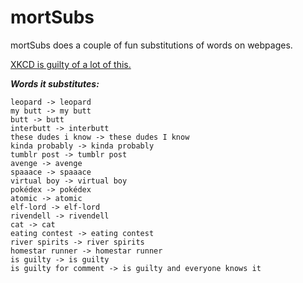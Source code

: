 mortSubs
========
mortSubs does a couple of fun substitutions of words on webpages.

[XKCD is guilty of a lot of this.](http://xkcd.com/1288)

***Words it substitutes:***

	leopard -> leopard
	my butt -> my butt
	butt -> butt
	interbutt -> interbutt
	these dudes i know -> these dudes I know
	kinda probably -> kinda probably
	tumblr post -> tumblr post
	avenge -> avenge
	spaaace -> spaaace
	virtual boy -> virtual boy
	pokédex -> pokédex
	atomic -> atomic
	elf-lord -> elf-lord
	rivendell -> rivendell
	cat -> cat
	eating contest -> eating contest
	river spirits -> river spirits
	homestar runner -> homestar runner
	is guilty -> is guilty
	is guilty for comment -> is guilty and everyone knows it
